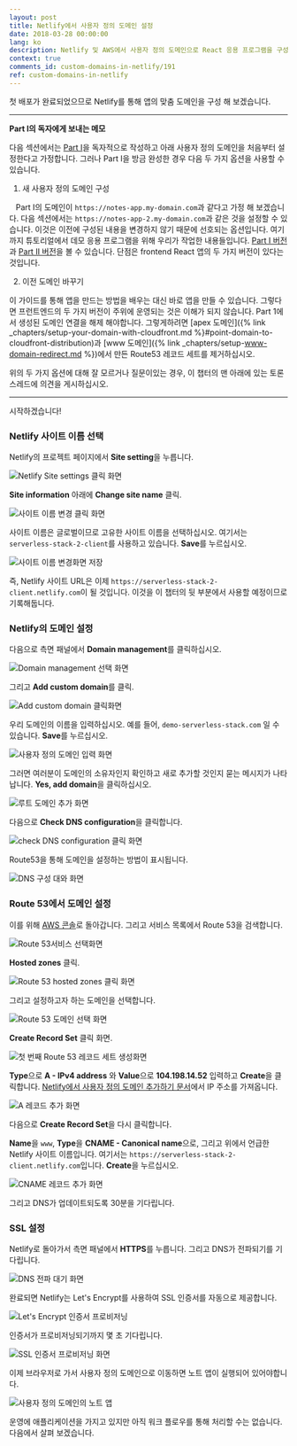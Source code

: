 ```yaml
---
layout: post
title: Netlify에서 사용자 정의 도메인 설정
date: 2018-03-28 00:00:00
lang: ko
description: Netlify 및 AWS에서 사용자 정의 도메인으로 React 응용 프로그램을 구성하려면 Route 53 DNS에서 Netlify를 가리켜 야합니다. 새 Netlify 프로젝트에 대해 새 레코드 세트를 작성하고 A 레코드 및 CNAME을 추가하십시오. 
context: true
comments_id: custom-domains-in-netlify/191
ref: custom-domains-in-netlify
---
```


첫 배포가 완료되었으므로 Netlify를 통해 앱의 맞춤 도메인을 구성 해 보겠습니다.

---

**Part I의 독자에게 보내는 메모**

다음 섹션에서는 [Part I](/#the-basics)을 독자적으로 작성하고 아래 사용자 정의 도메인을 처음부터 설정한다고 가정합니다. 그러나 Part I을 방금 완성한 경우 다음 두 가지 옵션을 사용할 수 있습니다.

1. 새 사용자 정의 도메인 구성

   Part I의 도메인이 `https://notes-app.my-domain.com`과 같다고 가정 해 보겠습니다. 다음 섹션에서는 `https://notes-app-2.my-domain.com`과 같은 것을 설정할 수 있습니다. 이것은 이전에 구성된 내용을 변경하지 않기 때문에 선호되는 옵션입니다. 여기까지 튜토리얼에서 데모 응용 프로그램을 위해 우리가 작업한 내용들입니다. [Part I 버전](https://demo.serverless-stack.com)과 [Part II 버전](https://demo2.serverless-stack.com)을 볼 수 있습니다. 단점은 frontend React 앱의 두 가지 버전이 있다는 것입니다.

2. 이전 도메인 바꾸기

이 가이드를 통해 앱을 만드는 방법을 배우는 대신 바로 앱을 만들 수 있습니다. 그렇다면 프런트엔드의 두 가지 버전이 주위에 운영되는 것은 이해가 되지 않습니다. Part 1에서 생성된 도메인 연결을 해제 해야합니다. 그렇게하려면 [apex 도메인]({% link _chapters/setup-your-domain-with-cloudfront.md %}#point-domain-to-cloudfront-distribution)과 [www 도메인]({% link _chapters/setup-www-domain-redirect.md %})에서 만든 Route53 레코드 세트를 제거하십시오.

위의 두 가지 옵션에 대해 잘 모르거나 질문이있는 경우, 이 챕터의 맨 아래에 있는 토론 스레드에 의견을 게시하십시오.

---

시작하겠습니다!

### Netlify 사이트 이름 선택

Netlify의 프로젝트 페이지에서 **Site setting**을 누릅니다.

![Netlify Site settings 클릭 화면](/assets/part2/netlify-hit-site-settings.png)

**Site information** 아래에 **Change site name** 클릭.

![사이트 이름 변경 클릭 화면](/assets/part2/hit-change-site-name.png)

사이트 이름은 글로벌이므로 고유한 사이트 이름을 선택하십시오. 여기서는 `serverless-stack-2-client`를 사용하고 있습니다. **Save**를 누르십시오.

![사이트 이름 변경화면 저장](/assets/part2/save-change-site-name.png)

즉, Netlify 사이트 URL은 이제 `https://serverless-stack-2-client.netlify.com`이 될 것입니다. 이것을 이 챕터의 뒷 부분에서 사용할 예정이므로 기록해둡니다.

### Netlify의 도메인 설정

다음으로 측면 패널에서 **Domain management**를 클릭하십시오.

![Domain management 선택 화면](/assets/part2/select-domain-management.png)

그리고 **Add custom domain**를 클릭.

![ Add custom domain 클릭화면](/assets/part2/click-add-custom-domain.png)

우리 도메인의 이름을 입력하십시오. 예를 들어, `demo-serverless-stack.com` 일 수 있습니다. **Save**를 누르십시오.

![사용자 정의 도메인 입력 화면](/assets/part2/enter-custom-domain.png)

그러면 여러분이 도메인의 소유자인지 확인하고 새로 추가할 것인지 묻는 메시지가 나타납니다. **Yes, add domain**을 클릭하십시오.

![루트 도메인 추가 화면](/assets/part2/add-root-domain.png)

다음으로 **Check DNS configuration**을 클릭합니다.

![check DNS configuration 클릭 화면](/assets/part2/hit-check-dns-configuration.png)

Route53을 통해 도메인을 설정하는 방법이 표시됩니다.

![DNS 구성 대와 화면](/assets/part2/dns-configuration-dialog.png)

### Route 53에서 도메인 설정

이를 위해 [AWS 콘솔](https://console.aws.amazon.com/)로 돌아갑니다. 그리고 서비스 목록에서 Route 53을 검색합니다.

![Route 53서비스 선택화면](/assets/part2/select-route-53-service.png)


**Hosted zones** 클릭.

![Route 53 hosted zones 클릭 화면](/assets/part2/select-route-53-hosted-zones.png)

그리고 설정하고자 하는 도메인을 선택합니다.

![Route 53 도메인 선택 화면](/assets/part2/select-route-53-domain.png)

**Create Record Set** 클릭 화면.

![첫 번째 Route 53 레코드 세트 생성화면](/assets/part2/create-first-route-53-record-set.png)

**Type**으로 **A - IPv4 address** 와 **Value**으로 **104.198.14.52** 입력하고 **Create**을 클릭합니다. [Netlify에서 사용자 정의 도메인 추가하기 문서](https://www.netlify.com/docs/custom-domains/)에서 IP 주소를 가져옵니다.

![A 레코드 추가 화면](/assets/part2/add-a-record.png)

다음으로 **Create Record Set**을 다시 클릭합니다.

**Name**을 `www`, **Type**을 **CNAME - Canonical name**으로, 그리고 위에서 언급한 Netlify 사이트 이름입니다. 여기서는 `https://serverless-stack-2-client.netlify.com`입니다. **Create**을 누르십시오.

![CNAME 레코드 추가 화면](/assets/part2/add-cname-record.png)

그리고 DNS가 업데이트되도록 30분을 기다립니다.

### SSL 설정

Netlify로 돌아가서 측면 패널에서 **HTTPS**를 누릅니다. 그리고 DNS가 전파되기를 기다립니다.

![DNS 전파 대기 화면](/assets/part2/waiting-on-dns-propagation.png)

완료되면 Netlify는 Let's Encrypt를 사용하여 SSL 인증서를 자동으로 제공합니다.

![Let's Encrypt 인증서 프로비저닝](/assets/part2/provisioning-lets-encrypt-certificate.png)

인증서가 프로비저닝되기까지 몇 초 기다립니다.

![SSL 인증서 프로비저닝 화면](/assets/part2/ssl-certificate-provisioned.png)

이제 브라우저로 가서 사용자 정의 도메인으로 이동하면 노트 앱이 실행되어 있어야합니다.

![사용자 정의 도메인의 노트 앱](/assets/part2/notes-app-on-custom-domain.png)

운영에 애플리케이션을 가지고 있지만 아직 워크 플로우를 통해 처리할 수는 없습니다. 다음에서 살펴 보겠습니다.
